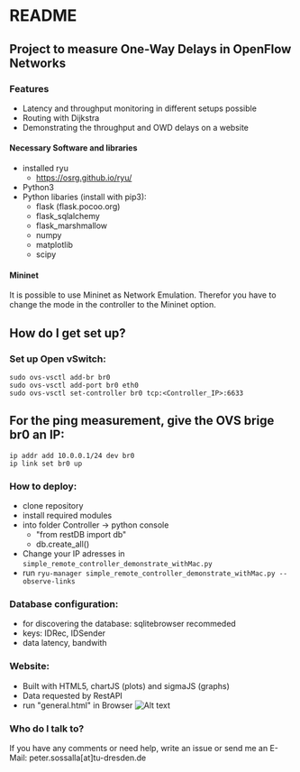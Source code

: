 # README #

## Project to measure One-Way Delays in OpenFlow Networks

### Features
* Latency and throughput monitoring in different setups possible
* Routing with Dijkstra
* Demonstrating the throughput and OWD delays on a website

#### Necessary Software and libraries
* installed ryu
     * https://osrg.github.io/ryu/  
* Python3
* Python libaries (install with pip3):
    * flask (flask.pocoo.org)
    * flask_sqlalchemy
    * flask_marshmallow
    * numpy
    * matplotlib
    * scipy

#### Mininet
It is possible to use Mininet as Network Emulation. Therefor you have to change the mode in the controller to the Mininet option.

## How do I get set up? ##

### Set up Open vSwitch:
```
sudo ovs-vsctl add-br br0
sudo ovs-vsctl add-port br0 eth0
sudo ovs-vsctl set-controller br0 tcp:<Controller_IP>:6633
```

## For the ping measurement, give the OVS brige br0 an IP:
```
ip addr add 10.0.0.1/24 dev br0
ip link set br0 up
```

### How to deploy:  
* clone repository
* install required modules
* into folder Controller -> python console 
    * "from restDB import db"
    * db.create_all() 
* Change your IP adresses in `simple_remote_controller_demonstrate_withMac.py`
* run `ryu-manager simple_remote_controller_demonstrate_withMac.py --observe-links`

### Database configuration:
* for discovering the database: sqlitebrowser recommeded
* keys: IDRec, IDSender
* data  latency, bandwith

### Website:
* Built with HTML5, chartJS (plots) and sigmaJS (graphs)
* Data requested by RestAPI
* run "general.html" in Browser
![Alt text](?raw=Website.png "Screenshot of website with screenshot of topology with 5 switches.")

### Who do I talk to? ###
If you have any comments or need help, write an issue or send me an E-Mail:
peter.sossalla[at]tu-dresden.de
